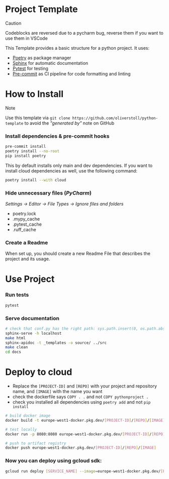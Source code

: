 # Project Template
> [!Caution]
> Codeblocks are reversed due to a pycharm bug, reverse them if you want to use them in VSCode

This Template provides a basic structure for a python project.
It uses:
- [Poetry](https://python-poetry.org/) as package manager
- [Sphinx](https://www.sphinx-doc.org/en/master/) for automatic documentation
- [Pytest](https://docs.pytest.org/en/stable/) for testing
- [Pre-commit](https://pre-commit.com/) as CI pipeline for code formatting and linting


# How to Install
> [!NOTE]
> Use this template via `git clone https://github.com/oliverstoll/python-template` to avoid the *"generated by"* note on GitHub 

### Install dependencies & pre-commit hooks 
```bash
pre-commit install
poetry install --no-root
pip install poetry
```

This by default installs only main and dev dependencies. If you want to install cloud dependencies as well, use the following command:

```bash
poetry install --with cloud
```

### Hide unnecessary files (*PyCharm*)
*Settings -> Editor -> File Types -> Ignore files and folders*
- poetry.lock
- .mypy_cache
- .pytest_cache
- .ruff_cache

### Create a Readme
When set up, you should create a new Readme File that describes the project and its usage.


# Use Project


### Run tests
```bash
pytest
```

### Serve documentation
```bash
# check that conf.py has the right path: sys.path.insert(0, os.path.abspath(".."))
sphinx-serve -h localhost
make html
sphinx-apidoc -t _templates -o source/ ../src
make clean
cd docs
```


# Deploy to cloud
- Replace the `[PROJECT-ID]` and `[REPO]` with your project and repository name, and `[IMAGE]` with the name you want
- check the dockerfile says `COPY . .` and not `COPY pythonproject .`
- check you installed all dependencies using `poetry add` and not `pip install`
```bash
# build docker image
docker build -t europe-west1-docker.pkg.dev/[PROJECT-ID]/[REPO]/[IMAGE] .
```

```bash
# test locally
docker run -p 8080:8080 europe-west1-docker.pkg.dev/[PROJECT-ID]/[REPO]/[IMAGE]
```

```bash
# push to artifact registry
docker push europe-west1-docker.pkg.dev/[PROJECT-ID]/[REPO]/[IMAGE]
```

### Now you can deploy using gcloud sdk:
```bash
gcloud run deploy [SERVICE_NAME] --image=europe-west1-docker.pkg.dev/[PROJECT_NAME]/[REPO_NAME]/[IMAGE_NAME]:latest --region=europe-west1 --project=[PROJECT_NAME]
```